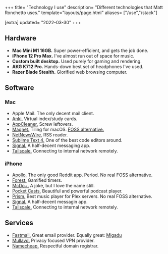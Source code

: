 +++
title= "Technology I use"
description= "Different technologies that Matt Ronchetto uses."
template="layouts/page.html"
aliases= ["/use","/stack"]

[extra]
updated= "2022-03-30"
+++

## Hardware
- **Mac Mini M1 16GB.** Super power-efficient, and gets the job done.
- **iPhone 12 Pro Max.** I've almost run out of space for music.
- **Custom built desktop.** Used purely for gaming and rendering.
- **AKG K712 Pro.** Hands-down best set of headphones I've used.
- **Razer Blade Stealth.** Glorified web browsing computer.

## Software
### Mac
- Apple Mail. The only decent mail client.
- [Anki.](https://apps.ankiweb.net) Virtual index/study cards.
- [AppCleaner.](https://freemacsoft.net/appcleaner/) Screw leftovers.
- [Magnet.](https://apps.apple.com/fr/app/magnet/id441258766) Tiling for macOS. [FOSS alternative.](https://github.com/rxhanson/Rectangle)
- [NetNewsWire.](https://netnewswire.com/) RSS reader.
- [Sublime Text 4.](https://sublimetext.com/) One of the best code editors around.
- [Signal.](https://signal.org) A half-decent messaging app.
- [Tailscale.](https://tailscale.com) Connecting to internal network remotely.

### iPhone
- [Apollo.](https://www.apolloapp.io/) The only good Reddit app. Period. No real FOSS alternative.
- [Forest.](https://forestapp.cc/) Gamified timers.
- [McDo+.](https://mcdonalds.fr/) A joke, but I love the name still.
- [Pocket Casts.](https://pocketcasts.com) Beautiful and powerful podcast player.
- [Prism.](https://prism-music.app/) Best music player for Plex servers. No real FOSS alternative.
- [Signal.](https://signal.org) A half-decent messagin app.
- [Tailscale.](https://tailscale.com) Connecting to internal network remotely.

## Services
- [Fastmail.](https://fastmail.com) Great email provider. Equally great: [Migadu](https://www.migadu.com)
- [Mullavd.](https://mullvad.net) Privacy focused VPN provider.
- [Namecheap.](https://namecheap.com) Respectful domain registrar.